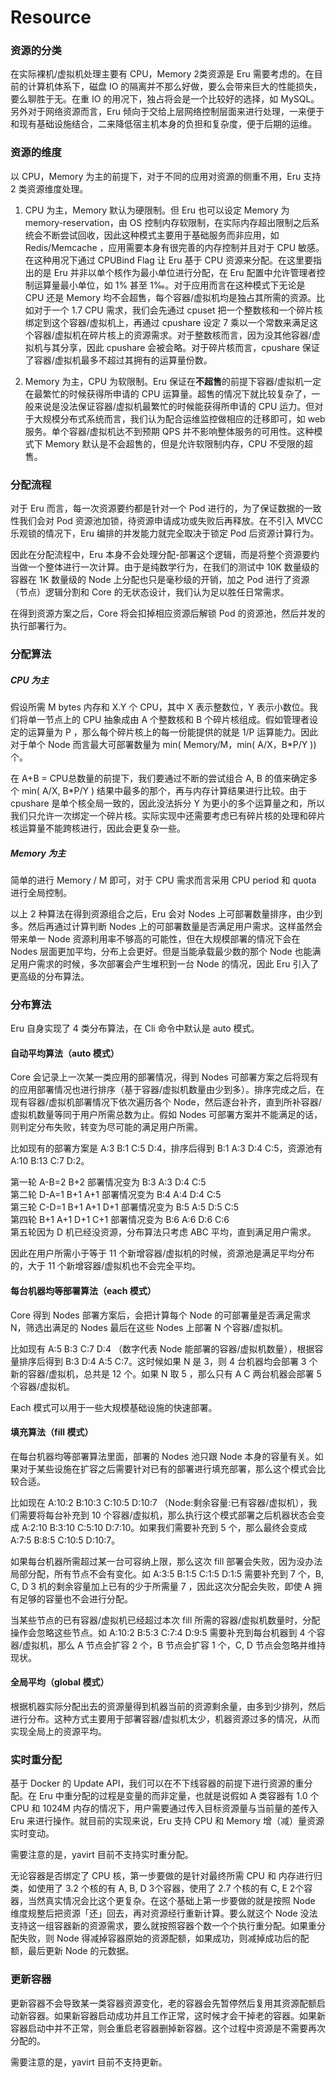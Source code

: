 # Resource

### 资源的分类

在实际裸机/虚拟机处理主要有 CPU，Memory 2类资源是 Eru 需要考虑的。在目前的计算机体系下，磁盘 IO 的隔离并不那么好做，要么会带来巨大的性能损失，要么聊胜于无。在重 IO 的用况下，独占将会是一个比较好的选择，如 MySQL。另外对于网络资源而言，Eru 倾向于交给上层网络控制层面来进行处理，一来便于和现有基础设施结合，二来降低宿主机本身的负担和复杂度，便于后期的运维。

### 资源的维度

以 CPU，Memory 为主的前提下，对于不同的应用对资源的侧重不用，Eru 支持 2 类资源维度处理。

1. CPU 为主，Memory 默认为硬限制。但 Eru 也可以设定 Memory 为 memory-reservation，由 OS 控制内存软限制，在实际内存超出限制之后系统会不断尝试回收，因此这种模式主要用于基础服务而非应用，如 Redis/Memcache ，应用需要本身有很完善的内存控制并且对于 CPU 敏感。在这种用况下通过 CPUBind Flag 让 Eru 基于 CPU 资源来分配。在这里要指出的是 Eru 并非以单个核作为最小单位进行分配，在 Eru 配置中允许管理者控制运算量最小单位，如 1% 甚至 1‰。对于应用而言在这种模式下无论是 CPU 还是 Memory 均不会超售，每个容器/虚拟机均是独占其所需的资源。比如对于一个 1.7 CPU 需求，我们会先通过 cpuset 把一个整数核和一个碎片核绑定到这个容器/虚拟机上，再通过 cpushare 设定 7 乘以一个常数来满足这个容器/虚拟机在碎片核上的资源需求。对于整数核而言，因为没其他容器/虚拟机与其分享，因此 cpushare 会被会略。对于碎片核而言，cpushare 保证了容器/虚拟机最多不超过其拥有的运算量份数。

2. Memory 为主，CPU 为软限制。Eru 保证在**不超售**的前提下容器/虚拟机一定在最繁忙的时候获得所申请的 CPU 运算量。超售的情况下就比较复杂了，一般来说是没法保证容器/虚拟机最繁忙的时候能获得所申请的 CPU 运力。但对于大规模分布式系统而言，我们认为配合运维监控做相应的迁移即可，如 web 服务。单个容器/虚拟机达不到预期 QPS 并不影响整体服务的可用性。这种模式下 Memory 默认是不会超售的，但是允许软限制内存，CPU 不受限的超售。

### 分配流程

对于 Eru 而言，每一次资源要约都是针对一个 Pod 进行的，为了保证数据的一致性我们会对 Pod 资源池加锁，待资源申请成功或失败后再释放。在不引入 MVCC 乐观锁的情况下，Eru 编排的并发能力就完全取决于锁定 Pod 后资源计算行为。

因此在分配流程中，Eru 本身不会处理分配-部署这个逻辑，而是将整个资源要约当做一个整体进行一次计算。由于是纯数学行为，在我们的测试中 10K 数量级的容器在 1K 数量级的 Node 上分配也只是毫秒级的开销，加之 Pod 进行了资源（节点）逻辑分割和 Core 的无状态设计，我们认为足以胜任日常需求。

在得到资源方案之后，Core 将会扣掉相应资源后解锁 Pod 的资源池，然后并发的执行部署行为。

### 分配算法

##### CPU 为主

假设所需 M bytes 内存和 X.Y 个 CPU，其中 X 表示整数位，Y 表示小数位。我们将单一节点上的 CPU 抽象成由 A 个整数核和 B 个碎片核组成。假如管理者设定的运算量为 P ，那么每个碎片核上的每一份能提供的就是 1/P 运算能力。因此对于单个 Node 而言最大可部署数量为 min( Memory/M，min( A/X，B*P/Y )) 个。

在 A+B = CPU总数量的前提下，我们要通过不断的尝试组合 A, B 的值来确定多个 min( A/X, B*P/Y ) 结果中最多的那个，再与内存计算结果进行比较。由于 cpushare 是单个核全局一致的，因此没法拆分 Y 为更小的多个运算量之和，所以我们只允许一次绑定一个碎片核。实际实现中还需要考虑已有碎片核的处理和碎片核运算量不能跨核进行，因此会更复杂一些。

##### Memory 为主

简单的进行 Memory / M 即可，对于 CPU 需求而言采用 CPU period 和 quota 进行全局控制。

以上 2 种算法在得到资源组合之后，Eru 会对 Nodes 上可部署数量排序，由少到多。然后再通过计算判断 Nodes 上的可部署数量是否满足用户需求。这样虽然会带来单一 Node 资源利用率不够高的可能性，但在大规模部署的情况下会在 Nodes 层面更加平均，分布上会更好。但是当能承载最少数的那个 Node 也能满足用户需求的时候，多次部署会产生堆积到一台 Node 的情况，因此 Eru 引入了更高级的分布算法。

### 分布算法

Eru 自身实现了 4 类分布算法，在 Cli 命令中默认是 auto 模式。

#### 自动平均算法（auto 模式）

Core 会记录上一次某一类应用的部署情况，得到 Nodes 可部署方案之后将现有的应用部署情况也进行排序（基于容器/虚拟机数量由少到多）。排序完成之后，在现有容器/虚拟机部署情况下依次遍历各个 Node，然后逐台补齐，直到所补容器/虚拟机数量等同于用户所需总数为止。假如 Nodes 可部署方案并不能满足的话，则判定分布失败，转变为尽可能的满足用户所需。

比如现有的部署方案是 A:3 B:1 C:5 D:4，排序后得到 B:1 A:3 D:4 C:5，资源池有 A:10 B:13 C:7 D:2。

第一轮 A-B=2 B+2 部署情况变为 B:3 A:3 D:4 C:5    
第二轮 D-A=1 B+1 A+1 部署情况变为 B:4 A:4 D:4 C:5    
第三轮 C-D=1 B+1 A+1 D+1 部署情况变为 B:5 A:5 D:5 C:5    
第四轮 B+1 A+1 D+1 C+1 部署情况变为 B:6 A:6 D:6 C:6    
第五轮因为 D 机已经没资源，分布算法只考虑 ABC 平均，直到满足用户需求。

因此在用户所需小于等于 11 个新增容器/虚拟机的时候，资源池是满足平均分布的，大于 11 个新增容器/虚拟机也不会完全平均。

#### 每台机器均等部署算法（each 模式）

Core 得到 Nodes 部署方案后，会把计算每个 Node 的可部署量是否满足需求 N，筛选出满足的 Nodes 最后在这些 Nodes 上部署 N 个容器/虚拟机。

比如现有 A:5 B:3 C:7 D:4 （数字代表 Node 能部署的容器/虚拟机数量），根据容量排序后得到 B:3 D:4 A:5 C:7。这时候如果 N 是 3，则 4 台机器均会部署 3 个新的容器/虚拟机，总共是 12 个。如果 N 取 5 ，那么只有 A C 两台机器会部署 5 个容器/虚拟机。

Each 模式可以用于一些大规模基础设施的快速部署。

#### 填充算法（fill 模式）

在每台机器均等部署算法里面，部署的 Nodes 池只跟 Node 本身的容量有关。如果对于某些设施在扩容之后需要针对已有的部署进行填充部署，那么这个模式会比较合适。

比如现在 A:10:2 B:10:3 C:10:5 D:10:7 （Node:剩余容量:已有容器/虚拟机），我们需要将每台补充到 10 个容器/虚拟机，那么执行这个模式部署之后机器状态会变成 A:2:10 B:3:10 C:5:10 D:7:10。如果我们需要补充到 5 个，那么最终会变成 A:7:5 B:8:5 C:10:5 D:10:7。

如果每台机器所需超过某一台可容纳上限，那么这次 fill 部署会失败，因为没办法局部分配，所有节点不会有变化。如 A:3:5 B:1:5 C:1:5 D:1:5 需要补充到 7 个，B, C, D 3 机的剩余容量加上已有的少于所需量 7 ，因此这次分配会失败，即使 A 拥有足够的容量也不会进行分配。

当某些节点的已有容器/虚拟机已经超过本次 fill 所需的容器/虚拟机数量时，分配操作会忽略这些节点。如 A:10:2 B:5:3 C:7:4 D:9:5 需要补充到每台机器到 4 个容器/虚拟机，那么 A 节点会扩容 2 个，B 节点会扩容 1 个，C, D 节点会忽略并维持现状。

#### 全局平均（global 模式）

根据机器实际分配出去的资源量得到机器当前的资源剩余量，由多到少排列，然后进行分布。这种方式主要用于部署容器/虚拟机太少，机器资源过多的情况，从而实现全局上的资源平均。

### 实时重分配

基于 Docker 的 Update API，我们可以在不下线容器的前提下进行资源的重分配。在 Eru 中重分配的过程是变量的而非定量，也就是说假如 A 类容器有 1.0 个 CPU 和 1024M 内存的情况下，用户需要通过传入目标资源量与当前量的差传入 Eru 来进行操作。就目前的实现来说，Eru 支持 CPU 和 Memory 增（减）量资源实时变动。

需要注意的是，yavirt 目前不支持实时重分配。

无论容器是否绑定了 CPU 核，第一步要做的是针对最终所需 CPU 和 内存进行归类，如使用了 3.2 个核的有 A, B, D 3个容器，使用了 2.7 个核的有 C, E 2个容器，当然真实情况会比这个更复杂。在这个基础上第一步要做的就是按照 Node 维度规整后把资源「还」回去，再对资源经行重新计算。要么就这个 Node 没法支持这一组容器新的资源需求，要么就按照容器个数一个个执行重分配。如果重分配失败，则 Node 得减掉容器原始的资源配额，如果成功，则减掉成功后的配额，最后更新 Node 的元数据。

### 更新容器

更新容器不会导致某一类容器资源变化，老的容器会先暂停然后复用其资源配额启动新容器。如果新容器启动成功并且工作正常，这时候才会干掉老的容器。如果新容器启动中并不正常，则会重启老容器删掉新容器。这个过程中资源是不需要再次分配的。

需要注意的是，yavirt 目前不支持更新。